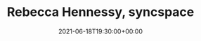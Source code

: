 ---
templateKey: event
guid: 9CC08608-B0BE-F3C2-4432-B1871281F5E7
date: 2021-06-18T19:30:00+00:00
eventTime: '7:30pm'
title: Rebecca Hennessy, syncspace
artist: Rebecca Hennessy
city: Interweb
venue: syncspace
group: Tim Shia
guests: Don Scott, Michael Herring
---